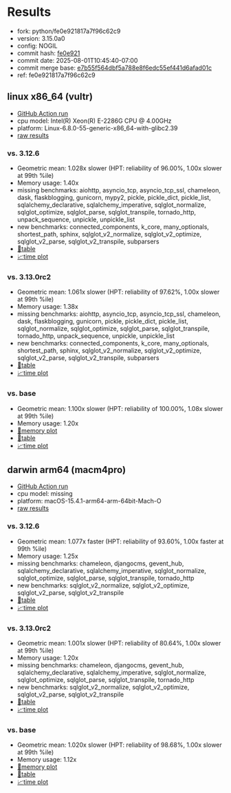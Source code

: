 # Results

- fork: python/fe0e921817a7f96c62c9
- version: 3.15.0a0
- config: NOGIL
- commit hash: [fe0e921](https://github.com/python/cpython/commit/fe0e921)
- commit date: 2025-08-01T10:45:40-07:00
- commit merge base: [e7b55f564dbf5a788e8f6edc55ef441d6afad01c](https://github.com/python/cpython/commit/e7b55f564dbf5a788e8f6edc55ef441d6afad01c)
- ref: fe0e921817a7f96c62c9

## linux x86_64 (vultr)

- [GitHub Action run](https://github.com/facebookexperimental/free-threading-benchmarking/actions/runs/16687814496)
- cpu model: Intel(R) Xeon(R) E-2286G CPU @ 4.00GHz
- platform: Linux-6.8.0-55-generic-x86_64-with-glibc2.39
- [raw results](bm-20250801-vultr-x86_64-python-fe0e921817a7f96c62c9-3.15.0a0-fe0e921.json)

### vs. 3.12.6

- Geometric mean: 1.028x slower (HPT: reliability of 96.00%, 1.00x slower at 99th %ile)
- Memory usage: 1.40x
- missing benchmarks: aiohttp, asyncio_tcp, asyncio_tcp_ssl, chameleon, dask, flaskblogging, gunicorn, mypy2, pickle, pickle_dict, pickle_list, sqlalchemy_declarative, sqlalchemy_imperative, sqlglot_normalize, sqlglot_optimize, sqlglot_parse, sqlglot_transpile, tornado_http, unpack_sequence, unpickle, unpickle_list
- new benchmarks: connected_components, k_core, many_optionals, shortest_path, sphinx, sqlglot_v2_normalize, sqlglot_v2_optimize, sqlglot_v2_parse, sqlglot_v2_transpile, subparsers
- [📄table](bm-20250801-vultr-x86_64-python-fe0e921817a7f96c62c9-3.15.0a0-fe0e921-vs-3.12.6.md)
- [📈time plot](bm-20250801-vultr-x86_64-python-fe0e921817a7f96c62c9-3.15.0a0-fe0e921-vs-3.12.6.svg)

### vs. 3.13.0rc2

- Geometric mean: 1.061x slower (HPT: reliability of 97.62%, 1.00x slower at 99th %ile)
- Memory usage: 1.38x
- missing benchmarks: aiohttp, asyncio_tcp, asyncio_tcp_ssl, chameleon, dask, flaskblogging, gunicorn, pickle, pickle_dict, pickle_list, sqlglot_normalize, sqlglot_optimize, sqlglot_parse, sqlglot_transpile, tornado_http, unpack_sequence, unpickle, unpickle_list
- new benchmarks: connected_components, k_core, many_optionals, shortest_path, sphinx, sqlglot_v2_normalize, sqlglot_v2_optimize, sqlglot_v2_parse, sqlglot_v2_transpile, subparsers
- [📄table](bm-20250801-vultr-x86_64-python-fe0e921817a7f96c62c9-3.15.0a0-fe0e921-vs-3.13.0rc2.md)
- [📈time plot](bm-20250801-vultr-x86_64-python-fe0e921817a7f96c62c9-3.15.0a0-fe0e921-vs-3.13.0rc2.svg)

### vs. base

- Geometric mean: 1.100x slower (HPT: reliability of 100.00%, 1.08x slower at 99th %ile)
- Memory usage: 1.20x
- [🧠memory plot](bm-20250801-vultr-x86_64-python-fe0e921817a7f96c62c9-3.15.0a0-fe0e921-vs-base-mem.svg)
- [📄table](bm-20250801-vultr-x86_64-python-fe0e921817a7f96c62c9-3.15.0a0-fe0e921-vs-base.md)
- [📈time plot](bm-20250801-vultr-x86_64-python-fe0e921817a7f96c62c9-3.15.0a0-fe0e921-vs-base.svg)

## darwin arm64 (macm4pro)

- [GitHub Action run](https://github.com/facebookexperimental/free-threading-benchmarking/actions/runs/16687814496)
- cpu model: missing
- platform: macOS-15.4.1-arm64-arm-64bit-Mach-O
- [raw results](bm-20250801-macm4pro-arm64-python-fe0e921817a7f96c62c9-3.15.0a0-fe0e921.json)

### vs. 3.12.6

- Geometric mean: 1.077x faster (HPT: reliability of 93.60%, 1.00x faster at 99th %ile)
- Memory usage: 1.25x
- missing benchmarks: chameleon, djangocms, gevent_hub, sqlalchemy_declarative, sqlalchemy_imperative, sqlglot_normalize, sqlglot_optimize, sqlglot_parse, sqlglot_transpile, tornado_http
- new benchmarks: sqlglot_v2_normalize, sqlglot_v2_optimize, sqlglot_v2_parse, sqlglot_v2_transpile
- [📄table](bm-20250801-macm4pro-arm64-python-fe0e921817a7f96c62c9-3.15.0a0-fe0e921-vs-3.12.6.md)
- [📈time plot](bm-20250801-macm4pro-arm64-python-fe0e921817a7f96c62c9-3.15.0a0-fe0e921-vs-3.12.6.svg)

### vs. 3.13.0rc2

- Geometric mean: 1.001x slower (HPT: reliability of 80.64%, 1.00x slower at 99th %ile)
- Memory usage: 1.20x
- missing benchmarks: chameleon, djangocms, gevent_hub, sqlalchemy_declarative, sqlalchemy_imperative, sqlglot_normalize, sqlglot_optimize, sqlglot_parse, sqlglot_transpile, tornado_http
- new benchmarks: sqlglot_v2_normalize, sqlglot_v2_optimize, sqlglot_v2_parse, sqlglot_v2_transpile
- [📄table](bm-20250801-macm4pro-arm64-python-fe0e921817a7f96c62c9-3.15.0a0-fe0e921-vs-3.13.0rc2.md)
- [📈time plot](bm-20250801-macm4pro-arm64-python-fe0e921817a7f96c62c9-3.15.0a0-fe0e921-vs-3.13.0rc2.svg)

### vs. base

- Geometric mean: 1.020x slower (HPT: reliability of 98.68%, 1.00x slower at 99th %ile)
- Memory usage: 1.12x
- [🧠memory plot](bm-20250801-macm4pro-arm64-python-fe0e921817a7f96c62c9-3.15.0a0-fe0e921-vs-base-mem.svg)
- [📄table](bm-20250801-macm4pro-arm64-python-fe0e921817a7f96c62c9-3.15.0a0-fe0e921-vs-base.md)
- [📈time plot](bm-20250801-macm4pro-arm64-python-fe0e921817a7f96c62c9-3.15.0a0-fe0e921-vs-base.svg)

